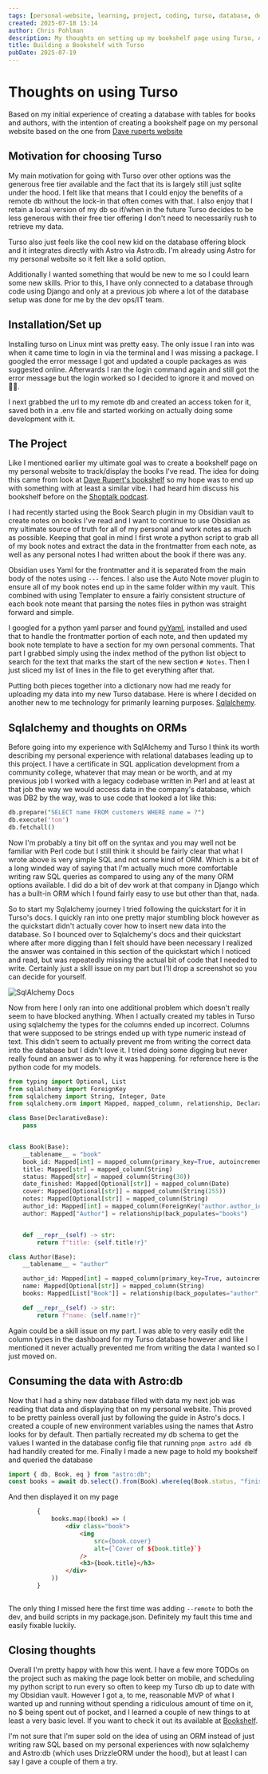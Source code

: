 ```yaml
---
tags: [personal-website, learning, project, coding, turso, database, deployment, libsql, sqlite, astro]
created: 2025-07-18 15:14
author: Chris Pohlman
description: My thoughts on setting up my bookshelf page using Turso, Astro, python, and Obsidian
title: Building a Bookshelf with Turso
pubDate: 2025-07-19
---
```


# Thoughts on using Turso
Based on my initial experience of creating a database with tables for books and authors, with the intention of creating a bookshelf page on my personal website based on the one from [Dave ruperts website](https://daverupert.com/bookshelf/) 


## Motivation for choosing Turso
My main motivation for going with Turso over other options was the generous free tier available and the fact that its is largely still just sqlite under the hood. I felt like that means that I could enjoy the benefits of a remote db without the lock-in that often comes with that. I also enjoy that I retain a local version of my db so if/when in the future Turso decides to be less generous with their free tier offering I don't need to necessarily rush to retrieve my data.

Turso also just feels like the cool new kid on the database offering block and it integrates directly with Astro via Astro:db. I'm already using Astro for my personal website so it felt like a solid option.

Additionally I wanted something that would be new to me so I could learn some new skills. Prior to this, I have only connected to a database through code using Django and only at a previous job where a lot of the database setup was done for me by the dev ops/IT team. 

## Installation/Set up 
Installing turso on Linux mint was pretty easy. The only issue I ran into was when it came time to login in via the terminal and I was missing a package. I googled the error message I got and updated a couple packages as was suggested online. Afterwards I ran the login command again and still got the error message but the login worked so I decided to ignore it and moved on 🤷‍♂️.

I next grabbed the url to my remote db and created an access token for it, saved both in a .env file and started working on actually doing some development with it.

## The Project
Like I mentioned earlier my ultimate goal was to create a bookshelf page on my personal website to track/display the books I've read. The idea for doing this came from look at [Dave Rupert's bookshelf](https://daverupert.com/bookshelf/) so my hope was to end up with something with at least a similar vibe. I had heard him discuss his bookshelf before on the [Shoptalk podcast](https://shoptalkshow.com/). 

I had recently started using the Book Search plugin in my Obsidian vault to create notes on books I've read and I want to continue to use Obsidian as my ultimate source of truth for all of my personal and work notes as much as possible. Keeping that goal in mind I first wrote a python script to grab all of my book notes and extract the data in the frontmatter from each note, as well as any personal notes I had written about the book if there was any.

Obsidian uses Yaml for the frontmatter and it is separated from the main body of the notes using `---` fences. I also use the Auto Note mover plugin to ensure all of my book notes end up in the same folder within my vault. This combined with using Templater to ensure a fairly consistent structure of each book note meant that parsing the notes files in python was straight forward and simple.

I googled for a python yaml parser and found [pyYaml](https://pyyaml.org/wiki/PyYAMLDocumentation), installed and used that to handle the frontmatter portion of each note, and then updated my book note template to have a section for my own personal comments. That part I grabbed simply using the index method of the python list object to search for the text that marks the start of the new section `# Notes`. Then I just sliced my list of lines in the file to get everything after that.

Putting both pieces together into a dictionary now had me ready for uploading my data into my new Turso database. Here is where I decided on another new to me technology for primarily learning purposes. [Sqlalchemy](https://docs.sqlalchemy.org/en/20/index.html).

## Sqlalchemy and thoughts on ORMs
Before going into my experience with SqlAlchemy and Turso I think its worth describing my personal experience with relational databases leading up to this project. I have a certificate in SQL application development from a community college, whatever that may mean or be worth, and at my previous job I worked with a legacy codebase written in Perl and at least at that job the way we would access data in the company's database, which was DB2 by the way, was to use code that looked a lot like this:

```perl
db.prepare("SELECT name FROM customers WHERE name = ?")
db.execute('tom')
db.fetchall()
```

Now I'm probably a tiny bit off on the syntax and you may well not be familiar with Perl code but I still think it should be fairly clear that what I wrote above is very simple SQL and not some kind of ORM. Which is a bit of a long winded way of saying that I'm actually much more comfortable writing raw SQL queries as compared to using any of the many ORM options available. I did do a bit of dev work at that company in Django which has a built-in ORM which I found fairly easy to use but other than that, nada. 

So to start my Sqlalchemy journey I tried following the quickstart for it in Turso's docs. I quickly ran into one pretty major stumbling block however as the quickstart didn't actually cover how to insert new data into the database. So I bounced over to Sqlalchemy's docs and their quickstart where after more digging than I felt should have been necessary I realized the answer was contained in this section of the quickstart which I noticed and read, but was repeatedly missing the actual bit of code that I needed to write. Certainly just a skill issue on my part but I'll drop a screenshot so you can decide for yourself.

![SqlAlchemy Docs](/project-images/sqlalchemy_docs.png)

Now from here I only ran into one additional problem which doesn't really seem to have blocked anything. When I actually created my tables in Turso using sqlalchemy the types for the columns ended up incorrect. Columns that were supposed to be strings ended up with type numeric instead of text. This didn't seem to actually prevent me from writing the correct data into the database but I didn't love it. I tried doing some digging but never really found an answer as to why it was happening. for reference here is the python code for my models.

```python
from typing import Optional, List
from sqlalchemy import ForeignKey
from sqlalchemy import String, Integer, Date
from sqlalchemy.orm import Mapped, mapped_column, relationship, DeclarativeBase

class Base(DeclarativeBase):
    pass


class Book(Base):
    __tablename__ = "book"
    book_id: Mapped[int] = mapped_column(primary_key=True, autoincrement=True)
    title: Mapped[str] = mapped_column(String)
    status: Mapped[str] = mapped_column(String(30))
    date_finished: Mapped[Optional[str]] = mapped_column(Date)
    cover: Mapped[Optional[str]] = mapped_column(String(255))
    notes: Mapped[Optional[str]] = mapped_column(String)
    author_id: Mapped[int] = mapped_column(ForeignKey("author.author_id"))
    author: Mapped["Author"] = relationship(back_populates="books")


    def __repr__(self) -> str:
        return f"title: {self.title!r}"

class Author(Base):
    __tablename__ = "author"

    author_id: Mapped[int] = mapped_column(primary_key=True, autoincrement=True)
    name: Mapped[Optional[str]] = mapped_column(String) 
    books: Mapped[List["Book"]] = relationship(back_populates="author", cascade="all, delete-orphan") 

    def __repr__(self) -> str:
        return f"name: {self.name!r}"
```

Again could be a skill issue on my part. I was able to very easily edit the column types in the dashboard for my Turso database however and like I mentioned it never actually prevented me from writing the data I wanted so I just moved on. 
## Consuming the data with Astro:db
Now that I had a shiny new database filled with data my next job was reading that data and displaying that on my personal website. This proved to be pretty painless overall just by following the guide in Astro's docs. I created a couple of new environment variables using the names that Astro looks for by default. Then partially recreated my db schema to get the values I wanted in the database config file that running `pnpm astro add db` had handily created for me. Finally I made a new page to hold my bookshelf and queried the database

```javascript
import { db, Book, eq } from "astro:db";
const books = await db.select().from(Book).where(eq(Book.status, "finished"));

```

And then displayed it on my page

```html
		{
			books.map((book) => (
				<div class="book">
					<img
						src={book.cover}
						alt={`Cover of ${book.title}`}
					/>
					<h3>{book.title}</h3>
				</div>
			))
		}
	
```

The only thing I missed here the first time was adding `--remote` to both the dev, and build scripts in my package.json. Definitely my fault this time and easily fixable luckily.

## Closing thoughts
Overall I'm pretty happy with how this went. I have a few more TODOs on the project such as making the page look better on mobile, and scheduling my python script to run every so often to keep my Turso db up to date with my Obsidian vault. However I got a, to me, reasonable MVP of what I wanted up and running without spending a ridiculous amount of time on it, no $ being spent out of pocket, and I learned a couple of new things to at least a very basic level. If you want to check it out its available at [Bookshelf](https://chrispohlman.com/bookshelf). 

I'm not sure that I'm super sold on the idea of using an ORM instead of just writing raw SQL based on my personal experiences with now sqlalchemy and Astro:db (which uses DrizzleORM under the hood), but at least I can say I gave a couple of them a try. 
